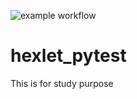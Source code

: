 ![example workflow](https://github.com/drarov/hexlet_pytest/actions/workflows/hello-world.yml/badge.svg)

# hexlet_pytest
This is for study purpose

